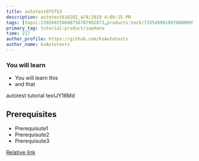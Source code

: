 ```yaml
---
title: autotest07V7S3
description: autotest6162OZ_4/8/2019 4:09:15 PM
tags: [topic:139269250608756787992873,products:tech/73554900100700000996,tutorial:experience/advanced]
primary_tag: tutorial:product/sapHana
time: 217
author_profile: https://github.com/ksAutotests
author_name: ksAutotests
---
```

### You will learn
- You will learn this
- and that

autotest tutorial textJY16Md

## Prerequisites
- Prerequisute1
- Prerequisute2
- Prerequisute3

[Relative link](autotest_tutorialuk2f6p)
